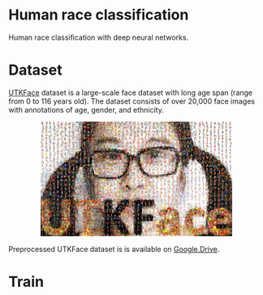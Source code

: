 # Human race classification
Human race classification with deep neural networks.

# Dataset
[UTKFace](https://susanqq.github.io/UTKFace/) dataset is a large-scale face dataset with long age span (range from 0 to 116 years old). The dataset consists of over 20,000 face images with annotations of age, gender, and ethnicity.

<p align="center"><img width="75%" src="docs/utk.jpg" /></p>

Preprocessed UTKFace dataset is is available on [Google.Drive](https://drive.google.com/file/d/1kQL4l8SovFOaw0Oysad3w2iqjQ0w87S9/view?usp=sharing).

# Train

